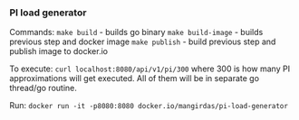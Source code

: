### PI load generator
Commands:
        `make build` - builds go binary
        `make build-image` - builds previous step and docker image
        `make publish` - build previous step and publish image to docker.io
        
        
To execute:
    `curl localhost:8080/api/v1/pi/300` where 300 is how many PI approximations will get executed. All of them will be in separate go thread/go routine.
    
Run:
    `docker run -it -p8080:8080 docker.io/mangirdas/pi-load-generator`